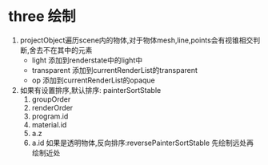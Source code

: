 # three 绘制

1. projectObject遍历scene内的物体,对于物体mesh,line,points会有视锥相交判断,舍去不在其中的元素
    - light 添加到renderstate中的light中
    - transparent 添加到currentRenderList的transparent
    - op 添加到currentRenderList的opaque
2. 如果有设置排序,默认排序: painterSortStable
    1. groupOrder
    2. renderOrder
    3. program.id
    4. material.id
    5. a.z
    6. a.id
    如果是透明物体,反向排序:reversePainterSortStable
    先绘制远处再绘制近处
